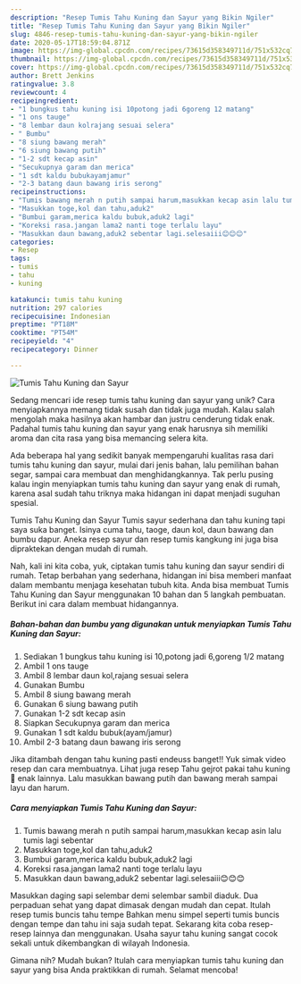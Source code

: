 ```yaml
---
description: "Resep Tumis Tahu Kuning dan Sayur yang Bikin Ngiler"
title: "Resep Tumis Tahu Kuning dan Sayur yang Bikin Ngiler"
slug: 4846-resep-tumis-tahu-kuning-dan-sayur-yang-bikin-ngiler
date: 2020-05-17T18:59:04.871Z
image: https://img-global.cpcdn.com/recipes/73615d358349711d/751x532cq70/tumis-tahu-kuning-dan-sayur-foto-resep-utama.jpg
thumbnail: https://img-global.cpcdn.com/recipes/73615d358349711d/751x532cq70/tumis-tahu-kuning-dan-sayur-foto-resep-utama.jpg
cover: https://img-global.cpcdn.com/recipes/73615d358349711d/751x532cq70/tumis-tahu-kuning-dan-sayur-foto-resep-utama.jpg
author: Brett Jenkins
ratingvalue: 3.8
reviewcount: 4
recipeingredient:
- "1 bungkus tahu kuning isi 10potong jadi 6goreng 12 matang"
- "1 ons tauge"
- "8 lembar daun kolrajang sesuai selera"
- " Bumbu"
- "8 siung bawang merah"
- "6 siung bawang putih"
- "1-2 sdt kecap asin"
- "Secukupnya garam dan merica"
- "1 sdt kaldu bubukayamjamur"
- "2-3 batang daun bawang iris serong"
recipeinstructions:
- "Tumis bawang merah n putih sampai harum,masukkan kecap asin lalu tumis lagi sebentar"
- "Masukkan toge,kol dan tahu,aduk2"
- "Bumbui garam,merica kaldu bubuk,aduk2 lagi"
- "Koreksi rasa.jangan lama2 nanti toge terlalu layu"
- "Masukkan daun bawang,aduk2 sebentar lagi.selesaiii😊😊😊"
categories:
- Resep
tags:
- tumis
- tahu
- kuning

katakunci: tumis tahu kuning 
nutrition: 297 calories
recipecuisine: Indonesian
preptime: "PT18M"
cooktime: "PT54M"
recipeyield: "4"
recipecategory: Dinner

---
```



![Tumis Tahu Kuning dan Sayur](https://img-global.cpcdn.com/recipes/73615d358349711d/751x532cq70/tumis-tahu-kuning-dan-sayur-foto-resep-utama.jpg)

Sedang mencari ide resep tumis tahu kuning dan sayur yang unik? Cara menyiapkannya memang tidak susah dan tidak juga mudah. Kalau salah mengolah maka hasilnya akan hambar dan justru cenderung tidak enak. Padahal tumis tahu kuning dan sayur yang enak harusnya sih memiliki aroma dan cita rasa yang bisa memancing selera kita.

Ada beberapa hal yang sedikit banyak mempengaruhi kualitas rasa dari tumis tahu kuning dan sayur, mulai dari jenis bahan, lalu pemilihan bahan segar, sampai cara membuat dan menghidangkannya. Tak perlu pusing kalau ingin menyiapkan tumis tahu kuning dan sayur yang enak di rumah, karena asal sudah tahu triknya maka hidangan ini dapat menjadi suguhan spesial.

Tumis Tahu Kuning dan Sayur Tumis sayur sederhana dan tahu kuning tapi saya suka banget. Isinya cuma tahu, taoge, daun kol, daun bawang dan bumbu dapur. Aneka resep sayur dan resep tumis kangkung ini juga bisa dipraktekan dengan mudah di rumah.


Nah, kali ini kita coba, yuk, ciptakan tumis tahu kuning dan sayur sendiri di rumah. Tetap berbahan yang sederhana, hidangan ini bisa memberi manfaat dalam membantu menjaga kesehatan tubuh kita. Anda bisa membuat Tumis Tahu Kuning dan Sayur menggunakan 10 bahan dan 5 langkah pembuatan. Berikut ini cara dalam membuat hidangannya.

<!--inarticleads1-->

##### Bahan-bahan dan bumbu yang digunakan untuk menyiapkan Tumis Tahu Kuning dan Sayur:

1. Sediakan 1 bungkus tahu kuning isi 10,potong jadi 6,goreng 1/2 matang
1. Ambil 1 ons tauge
1. Ambil 8 lembar daun kol,rajang sesuai selera
1. Gunakan  Bumbu
1. Ambil 8 siung bawang merah
1. Gunakan 6 siung bawang putih
1. Gunakan 1-2 sdt kecap asin
1. Siapkan Secukupnya garam dan merica
1. Gunakan 1 sdt kaldu bubuk(ayam/jamur)
1. Ambil 2-3 batang daun bawang iris serong


Jika ditambah dengan tahu kuning pasti endeuss banget!! Yuk simak video resep dan cara membuatnya. Lihat juga resep Tahu gejrot pakai tahu kuning 🍣 enak lainnya. Lalu masukkan bawang putih dan bawang merah sampai layu dan harum. 

<!--inarticleads2-->

##### Cara menyiapkan Tumis Tahu Kuning dan Sayur:

1. Tumis bawang merah n putih sampai harum,masukkan kecap asin lalu tumis lagi sebentar
1. Masukkan toge,kol dan tahu,aduk2
1. Bumbui garam,merica kaldu bubuk,aduk2 lagi
1. Koreksi rasa.jangan lama2 nanti toge terlalu layu
1. Masukkan daun bawang,aduk2 sebentar lagi.selesaiii😊😊😊


Masukkan daging sapi selembar demi selembar sambil diaduk. Dua perpaduan sehat yang dapat dimasak dengan mudah dan cepat. Itulah resep tumis buncis tahu tempe Bahkan menu simpel seperti tumis buncis dengan tempe dan tahu ini saja sudah tepat. Sekarang kita coba resep-resep lainnya dan menggunakan. Usaha sayur tahu kuning sangat cocok sekali untuk dikembangkan di wilayah Indonesia. 

Gimana nih? Mudah bukan? Itulah cara menyiapkan tumis tahu kuning dan sayur yang bisa Anda praktikkan di rumah. Selamat mencoba!
